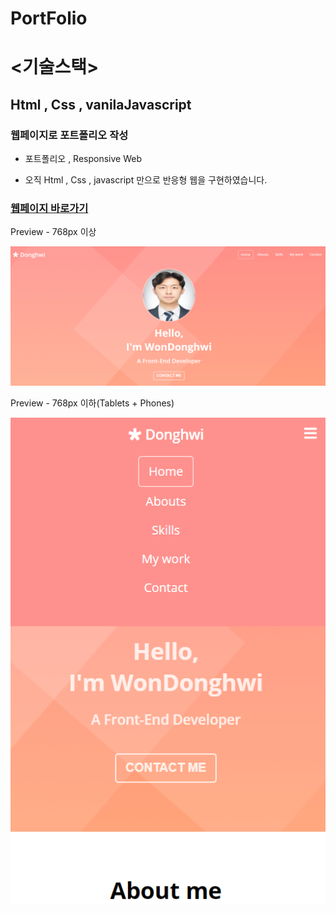 # PortFolio

# <기술스택>
## Html , Css , vanilaJavascript

### 웹페이지로  포트폴리오  작성

- 포트폴리오 , Responsive Web

- 오직 Html , Css , javascript 만으로 반응형 웹을 구현하였습니다.

### [웹페이지 바로가기](https://wondonghwi.github.io/Portfolio/)

Preview - 768px 이상

![](images/portfolio768++.PNG)

Preview - 768px 이하(Tablets + Phones)

![](images/portfolio768--.PNG)

